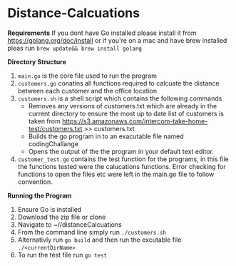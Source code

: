 # Distance-Calcuations

**Requirements**
If you dont have Go installed please install it from https://golang.org/doc/install or if you're on a mac and have brew installed pleas run `brew update&& brew install golang`

**Directory Structure**
1. `main.go` is the core file used to run the program 
2. `customers.go` conatins all functions required to calcuate the distance between each customer and the office location 
3. `customers.sh` is a shell script which contains the following commands 
    * Removes any versions of customers.txt which are already in the current directory to ensure the most up to date list of customers is taken from  https://s3.amazonaws.com/intercom-take-home-test/customers.txt >> customers.txt
    * Builds the go program in to an exacutable file named codingChallange
    * Opens the output of the the program in your default text editor. 
4. `customer_test.go` contains the test function for the programs, in this file the functions tested were the calucations functions. Error checking for functions to open the files etc were left in the main.go file to follow convention. 

**Running the Program**
1. Ensure Go is installed 
2. Download the zip file or clone 
3. Navigate to ~/<your path>/distanceCalcuations
4. From the command line simply run `./customers.sh` 
5. Alternativly run `go build` and then run the excutable file `./<currentDirName>`
6. To run the test file run `go test`

